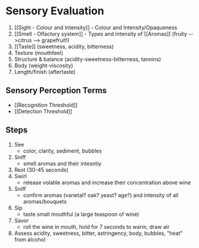 # Sensory Evaluation
1. [[Sight - Colour and Intensity]] - Colour and Intensity/Opaqueness 
2. [[Smell - Olfactory system]] - Types and intensity of [[Aromas]] (fruity -->citrus --> grapefruit!) 
3. [[Taste]] (sweetness, acidity, bitterness) 
4. Texture (mouthfeel) 
5. Structure & balance (acidity-sweetness-bitterness, tannins) 
6. Body (weight-viscosity) 
7. Length/finish (aftertaste)
## Sensory Perception Terms
- [[Recognition Threshold]]
- [[Detection Threshold]]
## Steps
1. See
	- color, clarity, sediment, bubbles
2. Sniff
	- smell aromas and their intesntiy
3. Rest (30-45 seconds)
4. Swirl
	- release volatile aromas and increase their concentration above wine
5. Sniff
	- confirm aromas (varietal? oak? yeast? age?) and intensity of all aromas/bouquets
6. Sip
	- taste small mouthful (a large teaspoon of wine)
7. Savor
	- roll the wine in mouth, hold for 7 seconds to warm, draw air
8. Assess acidity, sweetness, bitter, astringency, body, bubbles, "heat" from alcohol